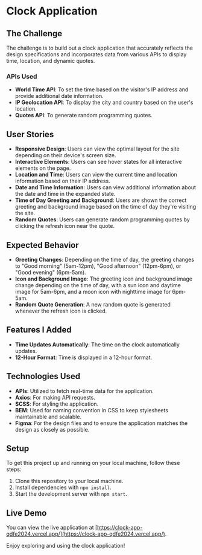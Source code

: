 # Clock Application

## The Challenge

The challenge is to build out a clock application that accurately reflects the design specifications and incorporates data from various APIs to display time, location, and dynamic quotes.

### APIs Used

- **World Time API**: To set the time based on the visitor's IP address and provide additional date information.
- **IP Geolocation API**: To display the city and country based on the user's location.
- **Quotes API**: To generate random programming quotes.

## User Stories

- **Responsive Design**: Users can view the optimal layout for the site depending on their device's screen size.
- **Interactive Elements**: Users can see hover states for all interactive elements on the page.
- **Location and Time**: Users can view the current time and location information based on their IP address.
- **Date and Time Information**: Users can view additional information about the date and time in the expanded state.
- **Time of Day Greeting and Background**: Users are shown the correct greeting and background image based on the time of day they're visiting the site.
- **Random Quotes**: Users can generate random programming quotes by clicking the refresh icon near the quote.

## Expected Behavior

- **Greeting Changes**: Depending on the time of day, the greeting changes to "Good morning" (5am-12pm), "Good afternoon" (12pm-6pm), or "Good evening" (6pm-5am).
- **Icon and Background Image**: The greeting icon and background image change depending on the time of day, with a sun icon and daytime image for 5am-6pm, and a moon icon with nighttime image for 6pm-5am.
- **Random Quote Generation**: A new random quote is generated whenever the refresh icon is clicked.

## Features I Added

- **Time Updates Automatically**: The time on the clock automatically updates.
- **12-Hour Format**: Time is displayed in a 12-hour format.

## Technologies Used

- **APIs**: Utilized to fetch real-time data for the application.
- **Axios**: For making API requests.
- **SCSS**: For styling the application.
- **BEM**: Used for naming convention in CSS to keep stylesheets maintainable and scalable.
- **Figma**: For the design files and to ensure the application matches the design as closely as possible.

## Setup

To get this project up and running on your local machine, follow these steps:

1. Clone this repository to your local machine.
2. Install dependencies with `npm install`.
3. Start the development server with `npm start`.

## Live Demo

You can view the live application at [https://clock-app-qdfe2024.vercel.app/](https://clock-app-qdfe2024.vercel.app/).

Enjoy exploring and using the clock application!
